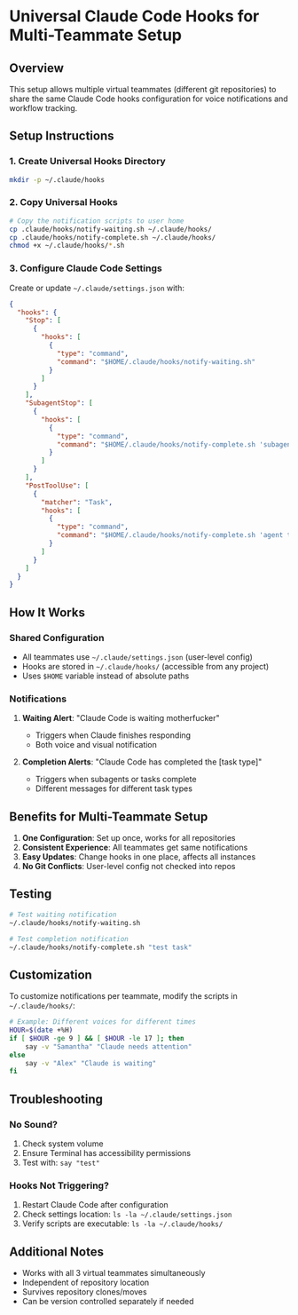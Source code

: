# Universal Claude Code Hooks for Multi-Teammate Setup

## Overview
This setup allows multiple virtual teammates (different git repositories) to share the same Claude Code hooks configuration for voice notifications and workflow tracking.

## Setup Instructions

### 1. Create Universal Hooks Directory
```bash
mkdir -p ~/.claude/hooks
```

### 2. Copy Universal Hooks
```bash
# Copy the notification scripts to user home
cp .claude/hooks/notify-waiting.sh ~/.claude/hooks/
cp .claude/hooks/notify-complete.sh ~/.claude/hooks/
chmod +x ~/.claude/hooks/*.sh
```

### 3. Configure Claude Code Settings
Create or update `~/.claude/settings.json` with:

```json
{
  "hooks": {
    "Stop": [
      {
        "hooks": [
          {
            "type": "command",
            "command": "$HOME/.claude/hooks/notify-waiting.sh"
          }
        ]
      }
    ],
    "SubagentStop": [
      {
        "hooks": [
          {
            "type": "command",
            "command": "$HOME/.claude/hooks/notify-complete.sh 'subagent task'"
          }
        ]
      }
    ],
    "PostToolUse": [
      {
        "matcher": "Task",
        "hooks": [
          {
            "type": "command",
            "command": "$HOME/.claude/hooks/notify-complete.sh 'agent task'"
          }
        ]
      }
    ]
  }
}
```

## How It Works

### Shared Configuration
- All teammates use `~/.claude/settings.json` (user-level config)
- Hooks are stored in `~/.claude/hooks/` (accessible from any project)
- Uses `$HOME` variable instead of absolute paths

### Notifications
1. **Waiting Alert**: "Claude Code is waiting motherfucker"
   - Triggers when Claude finishes responding
   - Both voice and visual notification

2. **Completion Alerts**: "Claude Code has completed the [task type]"
   - Triggers when subagents or tasks complete
   - Different messages for different task types

## Benefits for Multi-Teammate Setup

1. **One Configuration**: Set up once, works for all repositories
2. **Consistent Experience**: All teammates get same notifications
3. **Easy Updates**: Change hooks in one place, affects all instances
4. **No Git Conflicts**: User-level config not checked into repos

## Testing

```bash
# Test waiting notification
~/.claude/hooks/notify-waiting.sh

# Test completion notification
~/.claude/hooks/notify-complete.sh "test task"
```

## Customization

To customize notifications per teammate, modify the scripts in `~/.claude/hooks/`:

```bash
# Example: Different voices for different times
HOUR=$(date +%H)
if [ $HOUR -ge 9 ] && [ $HOUR -le 17 ]; then
    say -v "Samantha" "Claude needs attention"
else
    say -v "Alex" "Claude is waiting"
fi
```

## Troubleshooting

### No Sound?
1. Check system volume
2. Ensure Terminal has accessibility permissions
3. Test with: `say "test"`

### Hooks Not Triggering?
1. Restart Claude Code after configuration
2. Check settings location: `ls -la ~/.claude/settings.json`
3. Verify scripts are executable: `ls -la ~/.claude/hooks/`

## Additional Notes

- Works with all 3 virtual teammates simultaneously
- Independent of repository location
- Survives repository clones/moves
- Can be version controlled separately if needed